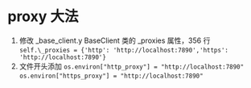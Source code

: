# proxy 大法

1. 修改 \_base_client.y BaseClient 类的 \_proxies 属性，356 行
   `self.\_proxies = {'http': 'http://localhost:7890','https': 'http://localhost:7890'}`
2. 文件开头添加
   `os.environ["http_proxy"] = "http://localhost:7890"`
   `os.environ["https_proxy"] = "http://localhost:7890"`
